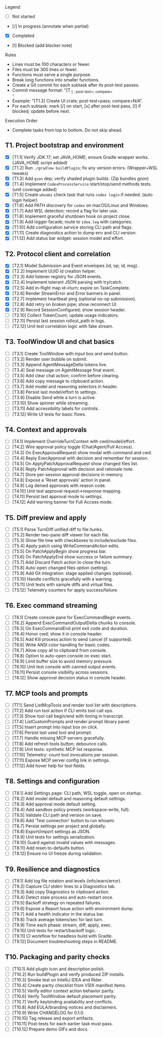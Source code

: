 Legend
- [ ] Not started
- [/] In progress (annotate when partial)
- [x] Completed
- [!] Blocked (add blocker note)

Rules
- Lines must be 100 characters or fewer.
- Files must be 300 lines or fewer.
- Functions must serve a single purpose.
- Break long functions into smaller functions.
- Create a Git commit for each subtask after its post-test passes.
- Commit message format: "[T<task>.<sub>] <short>; post-test=<pass>; compare=<summary>".
- Example: "[T1.3] Create UI crate; post-test=pass; compare=N/A".
- For each subtask: mark [/] on start, [x] after post-test pass, [!] if blocked; update before next.


Execution Order
- Complete tasks from top to bottom. Do not skip ahead.

## T1. Project bootstrap and environment
- [x] [T1.1] Verify JDK 17; set JAVA_HOME; ensure Gradle wrapper works. (JAVA_HOME script added)
- [x] [T1.2] Run `./gradlew buildPlugin`; fix any version errors. (Wrapper+WSL tweaks)
- [x] [T1.3] Add `gson` dep; verify shaded plugin builds. (Zip bundles gson)
- [x] [T1.4] Implement `CodexProcessService` start/stop/send methods tests. (unit coverage added)
- [x] [T1.5] Create `whoami` check task that runs `codex login` if needed. (auto login helper)
- [x] [T1.6] Add PATH discovery for `codex` on macOS/Linux and Windows.
- [x] [T1.7] Add WSL detection; record a flag for later use.
- [x] [T1.8] Implement graceful shutdown hook on project close.
- [x] [T1.9] Add logger facade; route to `idea.log` with categories.
- [x] [T1.10] Add configuration service storing CLI path and flags.
- [x] [T1.11] Create diagnostics action to dump env and CLI version.
- [x] [T1.12] Add status bar widget: session model and effort.

## T2. Protocol client and correlation
- [x] [T2.1] Model Submission and Event envelopes (id, op; id, msg).
- [x] [T2.2] Implement UUID id creation helper.
- [x] [T2.3] Add listener registry for JSON events.
- [x] [T2.4] Implement tolerant JSON parsing with try/catch.
- [x] [T2.5] Add in-flight map id→turn; expire on TaskComplete.
- [x] [T2.6] Render StreamError and Error banners in panel.
- [x] [T2.7] Implement heartbeat ping (optional no-op submission).
- [x] [T2.8] Add retry on broken pipe; show reconnect UI.
- [x] [T2.9] Record SessionConfigured; show session header.
- [ ] [T2.10] Collect TokenCount; update usage indicators.
- [ ] [T2.11] Persist last session rollout_path in logs.
- [ ] [T2.12] Unit test correlation logic with fake stream.

## T3. ToolWindow UI and chat basics
- [ ] [T3.1] Create ToolWindow with input box and send button.
- [ ] [T3.2] Render user bubble on submit.
- [ ] [T3.3] Append AgentMessageDelta tokens live.
- [ ] [T3.4] Seal message on AgentMessage final event.
- [ ] [T3.5] Add clear chat action; confirm before clearing.
- [ ] [T3.6] Add copy message to clipboard action.
- [ ] [T3.7] Add model and reasoning selectors in header.
- [ ] [T3.8] Persist last model/effort to settings.
- [ ] [T3.9] Disable Send while a turn is active.
- [ ] [T3.10] Show spinner while streaming.
- [ ] [T3.11] Add accessibility labels for controls.
- [ ] [T3.12] Write UI tests for basic flows.

## T4. Context and approvals
- [ ] [T4.1] Implement OverrideTurnContext with cwd/model/effort.
- [ ] [T4.2] Wire approval policy toggle (Chat/Agent/Full Access).
- [ ] [T4.3] On ExecApprovalRequest show modal with command and cwd.
- [ ] [T4.4] Reply ExecApproval with decision and remember for session.
- [ ] [T4.5] On ApplyPatchApprovalRequest show changed files list.
- [ ] [T4.6] Reply PatchApproval with decision and rationale note.
- [ ] [T4.7] Store per-session approval decisions in memory.
- [ ] [T4.8] Expose a 'Reset approvals' action in panel.
- [ ] [T4.9] Log denied approvals with reason code.
- [ ] [T4.10] Unit test approval request→response mapping.
- [ ] [T4.11] Persist last approval mode to settings.
- [ ] [T4.12] Add warning banner for Full Access mode.

## T5. Diff preview and apply
- [ ] [T5.1] Parse TurnDiff unified diff to file hunks.
- [ ] [T5.2] Render two-pane diff viewer for each file.
- [ ] [T5.3] Show file tree with checkboxes to include/exclude files.
- [ ] [T5.4] Apply patch using WriteCommandAction edits.
- [ ] [T5.5] On PatchApplyBegin show progress bar.
- [ ] [T5.6] On PatchApplyEnd show success or failure summary.
- [ ] [T5.7] Add Discard Patch action to close the turn.
- [ ] [T5.8] Auto-open changed files option (setting).
- [ ] [T5.9] Add Git integration: stage applied changes (optional).
- [ ] [T5.10] Handle conflicts gracefully with a warning.
- [ ] [T5.11] Unit tests with sample diffs and virtual files.
- [ ] [T5.12] Telemetry counters for apply success/failure.

## T6. Exec command streaming
- [ ] [T6.1] Create console pane for ExecCommandBegin events.
- [ ] [T6.2] Append ExecCommandOutputDelta chunks to console.
- [ ] [T6.3] On ExecCommandEnd print exit code and duration.
- [ ] [T6.4] Honor cwd; show it in console header.
- [ ] [T6.5] Add Kill process action to send cancel (if supported).
- [ ] [T6.6] Write ANSI color handling for basic codes.
- [ ] [T6.7] Allow copy all to clipboard from console.
- [ ] [T6.8] Option to auto-open console on exec start.
- [ ] [T6.9] Limit buffer size to avoid memory pressure.
- [ ] [T6.10] Unit test console with canned output events.
- [ ] [T6.11] Persist console visibility across sessions.
- [ ] [T6.12] Show approval decision status in console header.

## T7. MCP tools and prompts
- [ ] [T7.1] Send ListMcpTools and render tool list with descriptions.
- [ ] [T7.2] Add run tool action if CLI emits tool call ops.
- [ ] [T7.3] Show tool call begin/end with timing in transcript.
- [ ] [T7.4] ListCustomPrompts and render prompt library panel.
- [ ] [T7.5] Insert prompt into input box on click.
- [ ] [T7.6] Persist last used tool and prompt.
- [ ] [T7.7] Handle missing MCP servers gracefully.
- [ ] [T7.8] Add refresh tools button; debounce calls.
- [ ] [T7.9] Unit tests: synthetic MCP list response.
- [ ] [T7.10] Telemetry: count tool invocations per session.
- [ ] [T7.11] Expose MCP server config link in settings.
- [ ] [T7.12] Add hover help for tool fields.

## T8. Settings and configuration
- [ ] [T8.1] Add Settings page: CLI path, WSL toggle, open on startup.
- [ ] [T8.2] Add model default and reasoning default settings.
- [ ] [T8.3] Add approval mode default setting.
- [ ] [T8.4] Add sandbox policy presets (workspace-write, full).
- [ ] [T8.5] Validate CLI path and version on save.
- [ ] [T8.6] Add 'Test connection' button to run whoami.
- [ ] [T8.7] Persist settings per project and globally.
- [ ] [T8.8] Export/import settings as JSON.
- [ ] [T8.9] Unit tests for settings serialization.
- [ ] [T8.10] Guard against invalid values with messages.
- [ ] [T8.11] Add reset-to-defaults button.
- [ ] [T8.12] Ensure no UI freeze during validation.

## T9. Resilience and diagnostics
- [ ] [T9.1] Add log file rotation and levels (info/warn/error).
- [ ] [T9.2] Capture CLI stderr lines to a Diagnostics tab.
- [ ] [T9.3] Add copy Diagnostics to clipboard action.
- [ ] [T9.4] Detect stale process and auto-restart once.
- [ ] [T9.5] Backoff strategy on repeated failures.
- [ ] [T9.6] Expose a Report Issue action with environment dump.
- [ ] [T9.7] Add a health indicator in the status bar.
- [ ] [T9.8] Track average tokens/sec for last turn.
- [ ] [T9.9] Time each phase: stream, diff, apply, exec.
- [ ] [T9.10] Unit tests for restart/backoff logic.
- [ ] [T9.11] CI workflow for headless build with Gradle.
- [ ] [T9.12] Document troubleshooting steps in README.

## T10. Packaging and parity checks
- [ ] [T10.1] Add plugin icon and description polish.
- [ ] [T10.2] Run buildPlugin and verify produced ZIP installs.
- [ ] [T10.3] Smoke test on IntelliJ IDEA and Rider.
- [ ] [T10.4] Create parity checklist from VSIX manifest items.
- [ ] [T10.5] Verify editor context action behavior parity.
- [ ] [T10.6] Verify ToolWindow default placement parity.
- [ ] [T10.7] Verify keybinding availability and conflicts.
- [ ] [T10.8] Add EULA/branding notices and disclaimers.
- [ ] [T10.9] Write CHANGELOG for 0.1.0.
- [ ] [T10.10] Tag release and export artifacts.
- [ ] [T10.11] Post-tests for each earlier task must pass.
- [ ] [T10.12] Prepare demo GIFs and docs.
